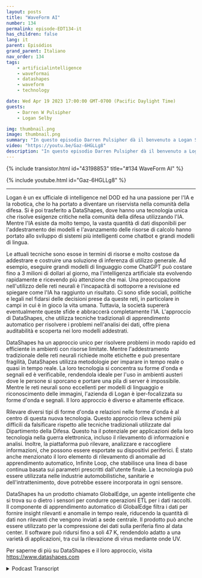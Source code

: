 ```yaml
---
layout: posts
title: "WaveForm AI"
number: 134
permalink: episode-EDT134-it
has_children: false
lang: it
parent: Episódios
grand_parent: Italiano
nav_order: 134
tags:
    - artificialintelligence
    - waveformai
    - datashapes
    - waveform
    - technology

date: Wed Apr 19 2023 17:00:00 GMT-0700 (Pacific Daylight Time)
guests:
    - Darren W Pulsipher
    - Logan Selby

img: thumbnail.png
image: thumbnail.png
summary: "In questo episodio Darren Pulsipher dà il benvenuto a Logan Selby, co-fondatore e presidente di DataShapes, dove discutono di un approccio unico all'Intelligenza Artificiale che si distingue dalla tendenza comune."
video: "https://youtu.be/Gaz-6HGLLg8"
description: "In questo episodio Darren Pulsipher dà il benvenuto a Logan Selby, co-fondatore e presidente di DataShapes, dove discutono di un approccio unico all'Intelligenza Artificiale che si distingue dalla tendenza comune."
---
```


<div>
{% include transistor.html id="43198853" title="#134 WaveForm AI" %}

{% include youtube.html id="Gaz-6HGLLg8" %}
</div>

---

Logan è un ex ufficiale di intelligence nel DOD ed ha una passione per l'IA e la robotica, che lo ha portato a diventare un riservista nella comunità della difesa. Si è poi trasferito a DataShapes, dove hanno una tecnologia unica che risolve esigenze critiche nella comunità della difesa utilizzando l'IA. Mentre l'IA esiste da molto tempo, la vasta quantità di dati disponibili per l'addestramento dei modelli e l'avanzamento delle risorse di calcolo hanno portato allo sviluppo di sistemi più intelligenti come chatbot e grandi modelli di lingua.

Le attuali tecniche sono esose in termini di risorse e molto costose da addestrare e costruire una soluzione di inferenza di utilizzo generale. Ad esempio, eseguire grandi modelli di linguaggio come ChatGPT può costare fino a 3 milioni di dollari al giorno, ma l'intelligenza artificiale sta evolvendo rapidamente e ricevendo più attenzione che mai. Una preoccupazione nell'utilizzo delle reti neurali è l'incapacità di sottoporre a revisione ed spiegare come l'IA ha raggiunto un risultato. Ci sono sfide sociali, politiche e legali nel fidarsi delle decisioni prese da queste reti, in particolare in campi in cui è in gioco la vita umana. Tuttavia, la società supererà eventualmente queste sfide e abbraccerà completamente l'IA. L'approccio di DataShapes, che utilizza tecniche tradizionali di apprendimento automatico per risolvere i problemi nell'analisi dei dati, offre piena auditabilità e scoperta nei loro modelli addestrati.

DataShapes ha un approccio unico per risolvere problemi in modo rapido ed efficiente in ambienti con risorse limitate. Mentre l'addestramento tradizionale delle reti neurali richiede molte etichette e può presentare fragilità, DataShapes utilizza metodologie per imparare in tempo reale o quasi in tempo reale. La loro tecnologia si concentra su forme d'onda e segnali ed è verificabile, rendendola ideale per l'uso in ambienti austeri dove le persone si sporcano e portare una pila di server è impossibile. Mentre le reti neurali sono eccellenti per modelli di linguaggio e riconoscimento delle immagini, l'azienda di Logan è iper-focalizzata su forme d'onda e segnali. Il loro approccio è diverso e altamente efficace.

Rilevare diversi tipi di forme d'onda e relazioni nelle forme d'onda è al centro di questa nuova tecnologia. Questo approccio rileva schemi più difficili da falsificare rispetto alle tecniche tradizionali utilizzate dal Dipartimento della Difesa. Questo ha il potenziale per applicazioni della loro tecnologia nella guerra elettronica, incluso il rilevamento di informazioni e analisi. Inoltre, la piattaforma può rilevare, analizzare e raccogliere informazioni, che possono essere esportate su dispositivi periferici. È stato anche menzionato il loro elemento di rilevamento di anomalie ad apprendimento automatico, Infinite Loop, che stabilisce una linea di base continua basata sui parametri prescritti dall'utente finale. La tecnologia può essere utilizzata nelle industrie automobilistiche, sanitarie e dell'intrattenimento, dove potrebbe essere incorporata in ogni sensore.

DataShapes ha un prodotto chiamato GlobalEdge, un agente intelligente che si trova su o dietro i sensori per condurre operazioni ETL per i dati raccolti. Il componente di apprendimento automatico di GlobalEdge filtra i dati per fornire insight rilevanti e anomalie in tempo reale, riducendo la quantità di dati non rilevanti che vengono inviati a sede centrale. Il prodotto può anche essere utilizzato per la compressione dei dati sulla periferia fino al data center. Il software può ridursi fino a soli 47 K, rendendolo adatto a una varietà di applicazioni, tra cui la rilevazione di virus mediante onde UV.

Per saperne di più su DataShapes e il loro approccio, visita https://www.datashapes.com



<details>
<summary> Podcast Transcript </summary>

<p></p>

</details>
